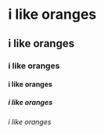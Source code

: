 # i like oranges
## i like oranges
### i like oranges
#### i like oranges
##### i like oranges
###### i like oranges
